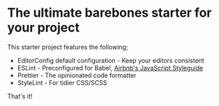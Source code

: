 # The ultimate barebones starter for your project

This starter project features the following;

- EditorConfig default configuration - Keep your editors consistent
- ESLint - Preconfigured for Babel, [Airbnb's JavaScript Styleguide](https://github.com/airbnb/javascript)
- Prettier - The opinionated code formatter
- StyleLint - For tidier CSS/SCSS

That's it!
